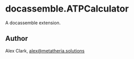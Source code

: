 # docassemble.ATPCalculator

A docassemble extension.

## Author

Alex Clark, alex@metatheria.solutions

